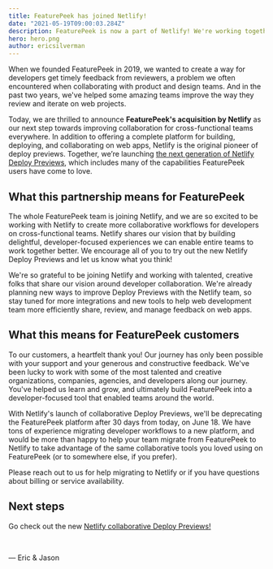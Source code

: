 ```yaml
---
title: FeaturePeek has joined Netlify!
date: "2021-05-19T09:00:03.284Z"
description: FeaturePeek is now a part of Netlify! We're working together to help teams deliver better web experiences by sharing, reviewing, and managing feedback with collaborative Deploy Previews.
hero: hero.png
author: ericsilverman
---
```

When we founded FeaturePeek in 2019, we wanted to create a way for developers get timely feedback from reviewers, a problem we often encountered when collaborating with product and design teams. And in the past two years, we've helped some amazing teams improve the way they review and iterate on web projects.

Today, we are thrilled to announce **FeaturePeek's acquisition by Netlify** as our next step towards improving collaboration for cross-functional teams everywhere. In addition to offering a complete platform for building, deploying, and collaborating on web apps, Netlify is the original pioneer of deploy previews. Together, we’re launching [the next generation of Netlify Deploy Previews](https://www.netlify.com/blog/2021/05/19/introducing-the-next-generation-of-deploy-previews-and-netlify-acquisition-of-featurepeek/), which includes many of the capabilities FeaturePeek users have come to love.

## What this partnership means for FeaturePeek
The whole FeaturePeek team is joining Netlify, and we are so excited to be working with Netlify to create more collaborative workflows for developers on cross-functional teams. Netlify shares our vision that by building delightful, developer-focused experiences we can enable entire teams to work together better. We encourage all of you to try out the new Netlify Deploy Previews and let us know what you think!

We're so grateful to be joining Netlify and working with talented, creative folks that share our vision around developer collaboration. We're already planning new ways to improve Deploy Previews with the Netlify team, so stay tuned for more integrations and new tools to help web development team more efficiently share, review, and manage feedback on web apps.

## What this means for FeaturePeek customers
To our customers, a heartfelt thank you! Our journey has only been possible with your support and your generous and constructive feedback. We've been lucky to work with some of the most talented and creative organizations, companies, agencies, and developers along our journey. You've helped us learn and grow, and ultimately build FeaturePeek into a developer-focused tool that enabled teams around the world.

With Netlify's launch of collaborative Deploy Previews, we'll be deprecating the FeaturePeek platform after 30 days from today, on June 18. We have tons of experience migrating developer workflows to a new platform, and would be more than happy to help your team migrate from FeaturePeek to Netlify to take advantage of the same collaborative tools you loved using on FeaturePeek (or to somewhere else, if you prefer).

Please reach out to us for help migrating to Netlify or if you have questions about billing or service availability.

## Next steps
Go check out the new [Netlify collaborative Deploy Previews!](https://www.netlify.com/products/deploy-previews) 

<br />

&mdash; Eric &amp; Jason
